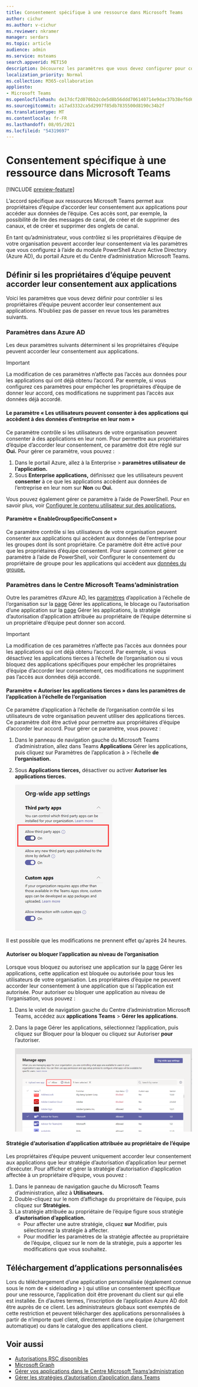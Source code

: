 ```yaml
---
title: Consentement spécifique à une ressource dans Microsoft Teams
author: cichur
ms.author: v-cichur
ms.reviewer: nkramer
manager: serdars
ms.topic: article
audience: admin
ms.service: msteams
search.appverid: MET150
description: Découvrez les paramètres que vous devez configurer pour contrôler si les propriétaires d’équipes de votre organisation peuvent donner leur consentement aux applications.
localization_priority: Normal
ms.collection: M365-collaboration
appliesto:
- Microsoft Teams
ms.openlocfilehash: de17dcf2d070bb2cde5d8b56ddd706140714e9dac37b38ef6d6156c480add3b6
ms.sourcegitcommit: a17ad3332ca5d2997f85db7835500d8190c34b2f
ms.translationtype: MT
ms.contentlocale: fr-FR
ms.lasthandoff: 08/05/2021
ms.locfileid: "54319697"
---
```

# <a name="resource-specific-consent-in-microsoft-teams"></a>Consentement spécifique à une ressource dans Microsoft Teams

[!INCLUDE [preview-feature](includes/preview-feature.md)]

L’accord spécifique aux ressources Microsoft Teams permet aux propriétaires d’équipe d’accorder leur consentement aux applications pour accéder aux données de l’équipe. Ces accès sont, par exemple, la possibilité de lire des messages de canal, de créer et de supprimer des canaux, et de créer et supprimer des onglets de canal.

En tant qu’administrateur, vous contrôlez si les propriétaires d’équipe de votre organisation peuvent accorder leur consentement via les paramètres que vous configurez à l’aide du module PowerShell Azure Active Directory (Azure AD), du portail Azure et du Centre d’administration Microsoft Teams.  

## <a name="set-whether-team-owners-can-give-consent-to-apps"></a>Définir si les propriétaires d’équipe peuvent accorder leur consentement aux applications

Voici les paramètres que vous devez définir pour contrôler si les propriétaires d’équipe peuvent accorder leur consentement aux applications. N’oubliez pas de passer en revue tous les paramètres suivants.

### <a name="settings-in-azure-ad"></a>Paramètres dans Azure AD

Les deux paramètres suivants déterminent si les propriétaires d’équipe peuvent accorder leur consentement aux applications.

> [!IMPORTANT]
> La modification de ces paramètres n’affecte pas l’accès aux données pour les applications qui ont déjà obtenu l’accord. Par exemple, si vous configurez ces paramètres pour empêcher les propriétaires d’équipe de donner leur accord, ces modifications ne suppriment pas l’accès aux données déjà accordé.

#### <a name="the-users-can-consent-to-apps-accessing-company-data-on-their-behalf-setting"></a>Le paramètre « Les utilisateurs peuvent consenter à des applications qui accèdent à des données d’entreprise en leur nom »

Ce paramètre contrôle si les utilisateurs de votre organisation peuvent consenter à des applications en leur nom. Pour permettre aux propriétaires d’équipe d’accorder leur consentement, ce paramètre doit être réglé sur **Oui.** Pour gérer ce paramètre, vous pouvez :

1. Dans le portail Azure, allez à la Enterprise   >  **paramètres utilisateur de l’application.**
2. Sous **Enterprise applications,** définissez que les utilisateurs peuvent **consenter** à ce que les applications accèdent aux données de l’entreprise en leur nom sur **Non** ou **Oui.**

Vous pouvez également gérer ce paramètre à l’aide de PowerShell. Pour en savoir plus, voir [Configurer le contenu utilisateur sur des applications.](/azure/active-directory/manage-apps/configure-user-consent#configure-user-consent-to-applications)

#### <a name="the-enablegroupspecificconsent-setting"></a>Paramètre « EnableGroupSpecificConsent »

Ce paramètre contrôle si les utilisateurs de votre organisation peuvent consenter aux applications qui accèdent aux données de l’entreprise pour les groupes dont ils sont propriétaire. Ce paramètre doit être activé pour que les propriétaires d’équipe consentent. Pour savoir comment gérer ce paramètre à l’aide de PowerShell, voir Configurer le consentement du propriétaire de groupe pour les applications qui accèdent aux [données du groupe.](/azure/active-directory/manage-apps/configure-user-consent#configure-group-owner-consent-to-apps-accessing-group-data)

### <a name="settings-in-the-microsoft-teams-admin-center"></a>Paramètres dans le Centre Microsoft Teams’administration

Outre les paramètres d’Azure AD, les [paramètres](manage-apps.md#manage-org-wide-app-settings) d’application à l’échelle de l’organisation sur [](teams-app-permission-policies.md) la [page](manage-apps.md) Gérer les applications, le blocage ou l’autorisation d’une application sur la [page](manage-apps.md#allow-and-block-apps) Gérer les applications, la stratégie d’autorisation d’application attribuée au propriétaire de l’équipe détermine si un propriétaire d’équipe peut donner son accord.

> [!IMPORTANT]
> La modification de ces paramètres n’affecte pas l’accès aux données pour les applications qui ont déjà obtenu l’accord. Par exemple, si vous désactivez les applications tierces à l’échelle de l’organisation ou si vous bloquez des applications spécifiques pour empêcher les propriétaires d’équipe d’accorder leur consentement, ces modifications ne suppriment pas l’accès aux données déjà accordé.  

#### <a name="the-allow-third-party-apps-setting-in-org-wide-app-settings"></a>Paramètre « Autoriser les applications tierces » dans les paramètres de l’application à l’échelle de l’organisation

Ce paramètre d’application à l’échelle de l’organisation contrôle si les utilisateurs de votre organisation peuvent utiliser des applications tierces. Ce paramètre doit être activé pour permettre aux propriétaires d’équipe d’accorder leur accord. Pour gérer ce paramètre, vous pouvez :

1. Dans le panneau de navigation gauche du Microsoft Teams d’administration, allez dans Teams **Applications** Gérer les applications, puis cliquez sur Paramètres de l’application à  >  l’échelle **de l’organisation.**
2. Sous **Applications tierces,** désactiver ou activer **Autoriser les applications tierces.**

    ![Capture d’écran du paramètre « Autoriser les applications tierces Teams »](media/resource-specific-consent-org-wide-setting.png)

Il est possible que les modifications ne prennent effet qu'après 24 heures.

#### <a name="allow-or-block-the-app-at-the-org-level"></a>Autoriser ou bloquer l’application au niveau de l’organisation

Lorsque vous bloquez ou autorisez une application sur la [page](manage-apps.md#allow-and-block-apps) Gérer les applications, cette application est bloquée ou autorisée pour tous les utilisateurs de votre organisation. Les propriétaires d’équipe ne peuvent accorder leur consentement à une application que si l’application est autorisée. Pour autoriser ou bloquer une application au niveau de l’organisation, vous pouvez :

1. Dans le volet de navigation gauche du Centre d’administration Microsoft Teams, accédez aux **applications Teams** > **Gérer les applications**.
2. Dans la page Gérer les applications,  sélectionnez l’application, puis cliquez sur Bloquer pour la bloquer ou cliquez sur Autoriser **pour** l’autoriser.

    ![Capture d’écran des applications bloquées dans les paramètres à l’échelle de l’organisation](media/resource-specific-consent-allow-block-apps.png)

#### <a name="app-permission-policy-assigned-to-the-team-owner"></a>Stratégie d’autorisation d’application attribuée au propriétaire de l’équipe

Les propriétaires d’équipe peuvent uniquement accorder leur consentement aux applications que leur stratégie d’autorisation d’application leur permet d’exécuter. Pour afficher et gérer la stratégie d’autorisation d’application affectée à un propriétaire d’équipe, vous pouvez :

1. Dans le panneau de navigation gauche du Microsoft Teams d’administration, allez à **Utilisateurs.**
2. Double-cliquez sur le nom d’affichage du propriétaire de l’équipe, puis cliquez sur **Stratégies.**
3. La stratégie attribuée au propriétaire de l’équipe figure sous stratégie **d’autorisation d’application.**
    - Pour affecter une autre stratégie, cliquez **sur** Modifier, puis sélectionnez la stratégie à affecter.
    - Pour modifier les paramètres de la stratégie affectée au propriétaire de l’équipe, cliquez sur le nom de la stratégie, puis a apporter les modifications que vous souhaitez.  

## <a name="uploading-custom-apps"></a>Téléchargement d’applications personnalisées

Lors du téléchargement d’une application personnalisée (également connue sous le nom de « sideloading » ) qui utilise un consentement spécifique pour une ressource, l’application doit être provenant du client sur qui elle est installée. En d’autres termes, l’inscription de l’application Azure AD doit être auprès de ce client. Les administrateurs globaux sont exemptés de cette restriction et peuvent télécharger des applications personnalisées à partir de n’importe quel client, directement dans une équipe (chargement automatique) ou dans le catalogue des applications client.

## <a name="related-topics"></a>Voir aussi

- [Autorisations RSC disponibles](/microsoftteams/platform/graph-api/rsc/resource-specific-consent)
- [Microsoft Graph](https://developer.microsoft.com/graph)
- [Gérer vos applications dans le Centre Microsoft Teams’administration](manage-apps.md)
- [Gérer les stratégies d’autorisation d’application dans Teams](teams-app-permission-policies.md)